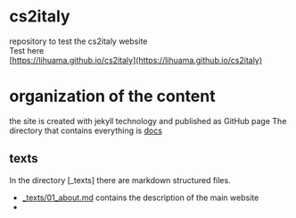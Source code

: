 # cs2italy
repository to test the cs2italy website<br/>
Test here<br/>
[https://lihuama.github.io/cs2italy](https://lihuama.github.io/cs2italy)

# organization of the content
the site is created with jekyll technology and published as GitHub page
The directory that contains everything is [docs]()
## texts
In the directory [_texts] there are markdown structured files.
* [_texts/01_about.md](01_about.md) contains the description of the main website
* 
